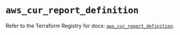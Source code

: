 # `aws_cur_report_definition`

Refer to the Terraform Registry for docs: [`aws_cur_report_definition`](https://registry.terraform.io/providers/hashicorp/aws/6.14.0/docs/resources/cur_report_definition).

